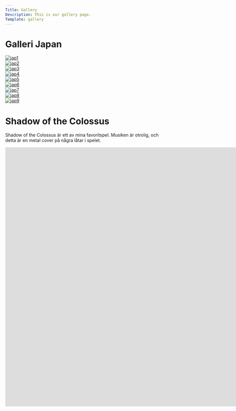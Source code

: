 ```yaml
---
Title: Gallery
Description: This is our gallery page.
Template: gallery
---
```


Galleri Japan
==========================

<div class="image-box">
    <a href="%base_url%/image/shrine.jpg" target="_blank">
        <picture>
            <source media="(min-width: 668px)" srcset="%base_url%/image/shrine.jpg">
            <img src="%base_url%/image/shrine.jpg&w=667" alt="jap1">
        </picture>
    </a>
</div>
<div class="image-box">
    <a href="%base_url%/image/castle_flowers.jpg" target="_blank">
        <picture>
            <source media="(min-width: 668px)" srcset="%base_url%/image/castle_flowers.jpg">
            <img src="%base_url%/image/castle_flowers.jpg&w=667" alt="jap2">
        </picture>
    </a>
</div>
<div class="image-box">
    <a href="%base_url%/image/archway_water.jpg" target="_blank">
        <picture>
            <source media="(min-width: 668px)" srcset="%base_url%/image/archway_water.jpg">
            <img src="%base_url%/image/archway_water.jpg&w=667" alt="jap3">
        </picture>
    </a>
</div>
<div class="image-box">
    <a href="%base_url%/image/old_town.jpg" target="_blank">
        <picture>
            <source media="(min-width: 668px)" srcset="%base_url%/image/old_town.jpg">
            <img src="%base_url%/image/old_town.jpg&w=667" alt="jap4">
        </picture>
    </a>
</div>
<div class="image-box">
    <a href="%base_url%/image/lanterns.jpg" target="_blank">
        <picture>
            <source media="(min-width: 668px)" srcset="%base_url%/image/lanterns.jpg">
            <img src="%base_url%/image/lanterns.jpg&w=667" alt="jap5">
        </picture>
    </a>
</div>
<div class="image-box">
    <a href="%base_url%/image/archway.jpg" target="_blank">
        <picture>
            <source media="(min-width: 668px)" srcset="%base_url%/image/archway.jpg">
            <img src="%base_url%/image/archway.jpg&w=667" alt="jap6">
        </picture>
    </a>
</div>
<div class="image-box">
    <a href="%base_url%/image/fuji.jpg" target="_blank">
        <picture>
            <source media="(min-width: 668px)" srcset="%base_url%/image/fuji.jpg">
            <img src="%base_url%/image/fuji.jpg&w=667" alt="jap7">
        </picture>
    </a>
</div>
<div class="image-box">
    <a href="%base_url%/image/town.jpg" target="_blank">
        <picture>
            <source media="(min-width: 668px)" srcset="%base_url%/image/town.jpg">
            <img src="%base_url%/image/town.jpg&w=667" alt="jap8">
        </picture>
    </a>
</div>
<div class="image-box">
    <a href="%base_url%/image/castle_water.jpg" target="_blank">
        <picture>
            <source media="(min-width: 668px)" srcset="%base_url%/image/castle_water.jpg">
            <img src="%base_url%/image/castle_water.jpg&w=667" alt="jap9">
        </picture>
    </a>
</div>

Shadow of the Colossus
==========================

<p style="grid-column: span 3;">Shadow of the Colossus är ett av mina favoritspel. Musiken är otrolig, och detta är en metal cover på några låtar i spelet.</p>

<div class="video-box">
    <div class="embed-container">
        <iframe width="1903" height="824" src="https://www.youtube.com/embed/W2Phd8Tl4VM" title="Shadow of the Colossus -Metal Medley-" frameborder="0" allow="accelerometer; autoplay; clipboard-write; encrypted-media; gyroscope; picture-in-picture; web-share" referrerpolicy="strict-origin-when-cross-origin" allowfullscreen></iframe>
    </div>
</div>